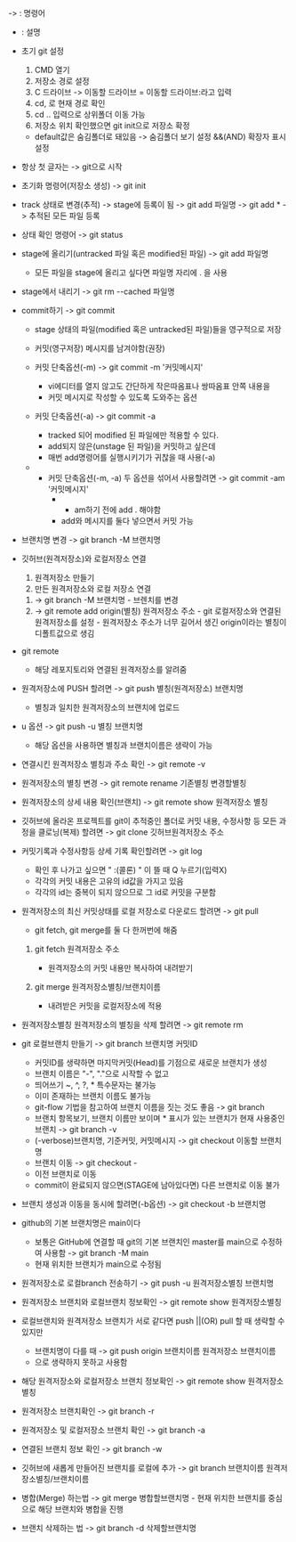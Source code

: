 -> : 명령어
-  : 설명

- 초기 git 설정
	1. CMD 열기
	2. 저장소 경로 설정 
	3. C 드라이브 -> 이동할 드라이브 = 이동할 드라이브:라고 입력
	4. cd, 로 현재 경로 확인
	5. cd .. 입력으로 상위폴더 이동 가능
	6. 저장소 위치 확인했으면 git init으로 저장소 확정
	 - default값은 숨김폴더로 돼있음
		 -> 숨김폴더 보기 설정 &&(AND) 확장자 표시 설정
 
- 항상 첫 글자는
	-> git으로 시작	

- 초기화 명령어(저장소 생성)
      -> git init
      
- track 상태로 변경(추적) -> stage에 등록이 됨
	  -> git add 파일명
	  -> git add * -> 추적된 모든 파일 등록
	  
- 상태 확인 명령어
	 -> git status
	 
- stage에 올리기(untracked 파일 혹은 modified된 파일)
	 -> git add 파일명
	- 모든 파일을 stage에 올리고 싶다면 파일명 자리에 . 을 사용
	
- stage에서 내리기
	-> git rm --cached 파일명
	
- commit하기
	-> git commit
	-  stage 상태의 파일(modified 혹은 untracked된 파일)들을 영구적으로 저장
	- 커밋(영구저장) 메시지를 남겨야함(권장)
	
	- 커밋 단축옵션(-m)
		->  git commit -m '커밋메시지'
		 - vi에디터를 열지 않고도 간단하게 작은따옴표나 쌍따옴표 안쪽 내용을
		 - 커밋 메시지로 작성할 수 있도록 도와주는 옵션

	- 커밋 단축옵션(-a)
		-> git commit -a
		- tracked 되어 modified 된 파일에만 적용할 수 있다.
		- add되지 않은(unstage 된 파일)을 커밋하고 싶은데 
		- 매번 add명령어를 실행시키기가 귀찮을 때 사용(-a)

	- - 커밋 단축옵션(-m, -a) 두 옵션을 섞어서 사용할려면
		-> git commit -am '커밋메시지'
		- - am하기 전에 add . 해야함
		- add와 메시지를 둘다 넣으면서 커밋 가능

- 브랜치명 변경 
	-> git branch -M 브랜치명

-  깃허브(원격저장소)와 로컬저장소 연결
	1. 원격저장소 만들기
	2. 만든 원격저장소와 로컬 저장소 연결
	 1) -> git branch -M 브랜치명
			- 브렌치를 변경
	 2) -> git remote add origin(별칭) 원격저장소 주소
			- git 로컬저장소와 연결된 원격저장소를 설정
			- 원격저장소 주소가 너무 길어서 생긴 origin이라는 별칭이 디폴트값으로 생김
 
 - git remote
	- 해당 레포지토리와 연결된 원격저장소를 알려줌
	
- 원격저장소에 PUSH 할려면
	-> git push 별칭(원격저장소) 브랜치명
	- 별칭과 일치한 원격저장소의 브랜치에 업로드

- u 옵션
	-> git push -u 별칭 브랜치명
	- 해당 옵션을 사용하면 별칭과 브랜치이름은 생략이 가능
	
- 연결시킨 원격저장소 별칭과 주소 확인
	-> git remote -v

- 원격저장소의 별칭 변경
	-> git remote rename 기존별칭 변경할별칭

- 원격저장소의 상세 내용 확인(브랜치)
	-> git remote show 원격저장소 별칭

- 깃허브에 올라온 프로젝트를 git이 추적중인 폴더로 커밋 내용, 수정사항 등 모든 과정을 클로닝(복제) 할려면
	-> git clone 깃허브원격저장소 주소

- 커밋기록과 수정사항등 상세 기록 확인할려면
	-> git log
	- 확인 후 나가고 싶으면 " :(콜론) " 이 뜰 때 Q 누르기(입력X)
	- 각각의 커밋 내용은 고유의 id값을 가지고 있음
	- 각각의 id는 중복이 되지 않으므로 그 id로 커밋을 구분함

- 원격저장소의 최신 커밋상태를 로컬 저장소로 다운로드 할려면
	->  git pull 
	- git fetch, git merge를 둘 다 한꺼번에 해줌

	1) git fetch 원격저장소 주소
		- 원격저장소의 커밋 내용만 복사하여 내려받기

	2) git merge 원격저장소별칭/브랜치이름
		- 내려받은 커밋을 로컬저장소에 적용

- 원격저장소별칭 원격저장소의 별칭을 삭제 할려면
	-> git remote rm 

- git 로컬브랜치 만들기
	-> git branch 브랜치명 커밋ID
	 - 커밋ID를 생략하면 마지막커밋(Head)를 기점으로 새로운 브랜치가 생성
	 - 브랜치 이름은 "-", "."으로 시작할 수 없고
	 - 띄어쓰기 ~, ^, ?, * 특수문자는 불가능
	 - 이미 존재하는 브랜치 이름도 불가능
	 - git-flow 기법을 참고하여 브랜치 이름을 짓는 것도 좋음
	-> git branch
	 - 브랜치 항목보기, 브랜치 이름만 보이며 * 표시가 있는 브랜치가 현재 사용중인 브랜치
	-> git branch -v
	 - (-verbose)브랜치명, 기준커밋, 커밋메시지
	-> git checkout 이동할 브랜치명
	 - 브랜치 이동
	-> git checkout -
	 - 이전 브랜치로 이동
	 - commit이 완료되지 않으면(STAGE에 남아있다면) 다른 브랜치로 이동 불가

- 브랜치 생성과 이동을 동시에 할려면(-b옵션)
	-> git checkout -b 브랜치명

- github의 기본 브랜치명은 main이다
	- 보통은 GitHub에 연결할 때 git의 기본 브랜치인 master를 main으로 수정하여 사용함
	 -> git branch -M main
	 - 현재 위치한 브랜치가 main으로 수정됨

- 원격저장소로 로컬branch 전송하기
	-> git push -u 원격저장소별칭 브랜치명

- 원격저장소 브랜치와 로컬브랜치 정보확인
	-> git remote show 원격저장소별칭

- 로컬브랜치와 원격저장소 브랜치가 서로 같다면
    push ||(OR) pull 할 때 생략할 수 있지만
	- 브랜치명이 다를 때
		-> git push origin 브랜치이름 원격저장소 브랜치이름
	 - 으로 생략하지 못하고 사용함

- 해당 원격저장소와 로컬저장소 브랜치 정보확인
	-> git remote show 원격저장소 별칭

- 원격저장소 브랜치확인
	-> git branch -r

- 원격저장소 및 로컬저장소 브랜치 확인
	-> git branch -a

- 연결된 브랜치 정보 확인
	-> git branch -w

- 깃허브에 새롭게 만들어진 브랜치를 로컬에 추가
	-> git branch 브랜치이름 원격저장소별칭/브랜치이름

- 병합(Merge) 하는법
	-> git merge 병합할브랜치명
		- 현재 위치한 브랜치를 중심으로 해당 브랜치와 병합을 진행 

- 브랜치 삭제하는 법
	-> git branch -d 삭제할브랜치명



